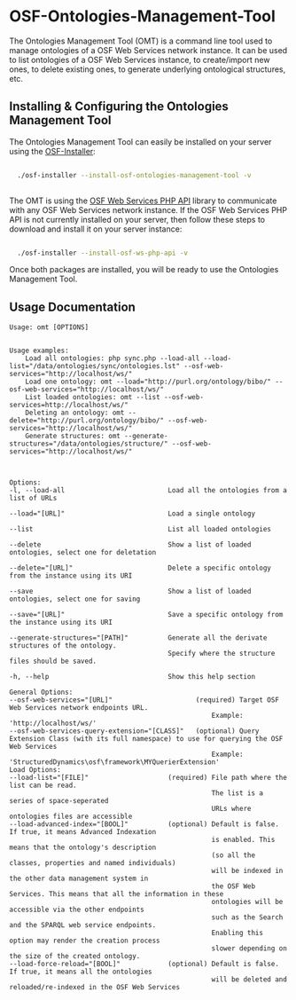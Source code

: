 OSF-Ontologies-Management-Tool
==================================

The Ontologies Management Tool (OMT) is a command line tool used to manage ontologies of a OSF Web Services network instance. It can be used to list ontologies of a OSF Web Services instance, to create/import new ones, to delete existing ones, to generate underlying ontological structures, etc.


Installing & Configuring the Ontologies Management Tool
-----------------------------------------------------

The Ontologies Management Tool can easily be installed on your server using the [OSF-Installer](https://github.com/structureddynamics/Open-Semantic-Framework-Installer):

```bash

  ./osf-installer --install-osf-ontologies-management-tool -v
  
```

The OMT is using the [OSF Web Services PHP API](https://github.com/structureddynamics/OSF-Web-Services-PHP-API) library to communicate with any OSF Web Services network instance. If the OSF Web Services PHP API is not currently installed on your server, then follow these steps to download and install it on your server instance:

```bash

  ./osf-installer --install-osf-ws-php-api -v 

```

Once both packages are installed, you will be ready to use the Ontologies Management Tool.

Usage Documentation
-------------------
```
Usage: omt [OPTIONS]


Usage examples:
    Load all ontologies: php sync.php --load-all --load-list="/data/ontologies/sync/ontologies.lst" --osf-web-services="http://localhost/ws/"
    Load one ontology: omt --load="http://purl.org/ontology/bibo/" --osf-web-services="http://localhost/ws/"
    List loaded ontologies: omt --list --osf-web-services=http://localhost/ws/"
    Deleting an ontology: omt --delete="http://purl.org/ontology/bibo/" --osf-web-services="http://localhost/ws/"
    Generate structures: omt --generate-structures="/data/ontologies/structure/" --osf-web-services="http://localhost/ws/"



Options:
-l, --load-all                          Load all the ontologies from a list of URLs

--load="[URL]"                          Load a single ontology

--list                                  List all loaded ontologies

--delete                                Show a list of loaded ontologies, select one for deletation

--delete="[URL]"                        Delete a specific ontology from the instance using its URI

--save                                  Show a list of loaded ontologies, select one for saving

--save="[URL]"                          Save a specific ontology from the instance using its URI

--generate-structures="[PATH]"          Generate all the derivate structures of the ontology.
                                        Specify where the structure files should be saved.

-h, --help                              Show this help section

General Options:
--osf-web-services="[URL]"                     (required) Target OSF Web Services network endpoints URL.
                                                   Example: 'http://localhost/ws/'
--osf-web-services-query-extension="[CLASS]"   (optional) Query Extension Class (with its full namespace) to use for querying the OSF Web Services
                                                   Example: 'StructuredDynamics\osf\framework\MYQuerierExtension'
Load Options:
--load-list="[FILE]"                    (required) File path where the list can be read.
                                                   The list is a series of space-seperated
                                                   URLs where ontologies files are accessible
--load-advanced-index="[BOOL]"          (optional) Default is false. If true, it means Advanced Indexation
                                                   is enabled. This means that the ontology's description
                                                   (so all the classes, properties and named individuals)
                                                   will be indexed in the other data management system in
                                                   the OSF Web Services. This means that all the information in these
                                                   ontologies will be accessible via the other endpoints
                                                   such as the Search and the SPARQL web service endpoints.
                                                   Enabling this option may render the creation process
                                                   slower depending on the size of the created ontology.
--load-force-reload="[BOOL]"            (optional) Default is false. If true, it means all the ontologies
                                                   will be deleted and reloaded/re-indexed in the OSF Web Services
```